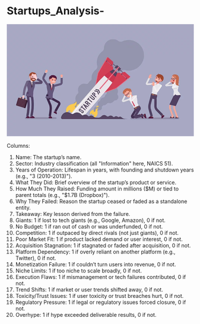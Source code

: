 # Startups_Analysis-

![image](https://github.com/Emily-Ngahu/Startups_Analysis-/blob/main/Starp_failure_image.webp)

Columns:

1. Name: The startup’s name.
2. Sector: Industry classification (all "Information" here, NAICS 51).
3. Years of Operation: Lifespan in years, with founding and shutdown years (e.g., "3 (2010-2013)").
4. What They Did: Brief overview of the startup’s product or service.
5. How Much They Raised: Funding amount in millions ($M) or tied to parent totals (e.g., "$1.7B (Dropbox)").
6. Why They Failed: Reason the startup ceased or faded as a standalone entity.
7. Takeaway: Key lesson derived from the failure.
8. Giants: 1 if lost to tech giants (e.g., Google, Amazon), 0 if not.
9. No Budget: 1 if ran out of cash or was underfunded, 0 if not.
10. Competition: 1 if outpaced by direct rivals (not just giants), 0 if not.
11. Poor Market Fit: 1 if product lacked demand or user interest, 0 if not.
12. Acquisition Stagnation: 1 if stagnated or faded after acquisition, 0 if not.
13. Platform Dependency: 1 if overly reliant on another platform (e.g., Twitter), 0 if not.
14. Monetization Failure: 1 if couldn’t turn users into revenue, 0 if not.
15. Niche Limits: 1 if too niche to scale broadly, 0 if not.
16. Execution Flaws: 1 if mismanagement or tech failures contributed, 0 if not.
17. Trend Shifts: 1 if market or user trends shifted away, 0 if not.
18. Toxicity/Trust Issues: 1 if user toxicity or trust breaches hurt, 0 if not.
19. Regulatory Pressure: 1 if legal or regulatory issues forced closure, 0 if not.
20. Overhype: 1 if hype exceeded deliverable results, 0 if not.

